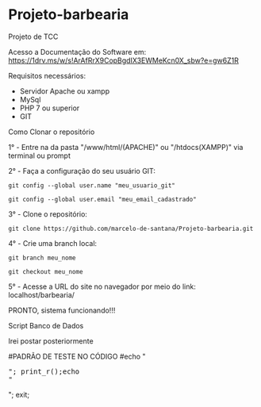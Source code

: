 # Projeto-barbearia
Projeto de TCC

Acesso a Documentação do Software em: https://1drv.ms/w/s!ArAfRrX9CopBgdIX3EWMeKcn0X_sbw?e=gw6Z1R

Requisitos necessários:
- Servidor Apache ou xampp
- MySql
- PHP 7 ou superior
- GIT

Como Clonar o repositório

1° - Entre na da pasta "/www/html/(APACHE)" ou "/htdocs(XAMPP)" via terminal ou prompt

2° - Faça a configuração do seu usuário GIT:

    git config --global user.name "meu_usuario_git"
  
    git config --global user.email "meu_email_cadastrado"
  
3° - Clone o repositório:
  
    git clone https://github.com/marcelo-de-santana/Projeto-barbearia.git

4° - Crie uma branch local:
  
    git branch meu_nome
  
    git checkout meu_nome

5° - Acesse a URL do site no navegador por meio do link: localhost/barbearia/


PRONTO, sistema funcionando!!!

Script Banco de Dados

Irei postar posteriormente


#PADRÃO DE TESTE NO CÓDIGO
#echo  "<pre>"; print_r(<valor>);echo "</pre>"; exit;